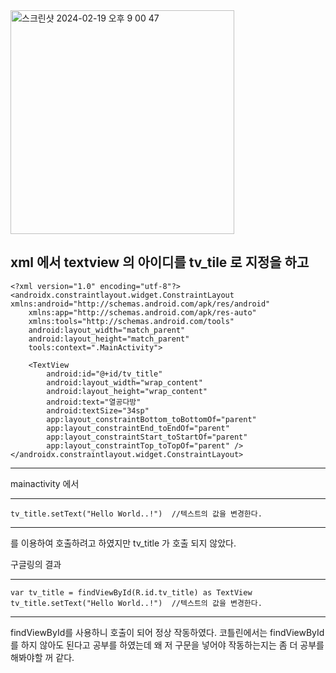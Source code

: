 
<img width="358" alt="스크린샷 2024-02-19 오후 9 00 47" src="https://github.com/giyoungjang/kotlin-study/assets/126555597/3fcfc671-0741-4fb4-acd6-dd7513c5c5c7">


xml 에서 textview 의 아이디를 tv_tile 로 지정을 하고
---
    <?xml version="1.0" encoding="utf-8"?>
    <androidx.constraintlayout.widget.ConstraintLayout xmlns:android="http://schemas.android.com/apk/res/android"
        xmlns:app="http://schemas.android.com/apk/res-auto"
        xmlns:tools="http://schemas.android.com/tools"
        android:layout_width="match_parent"
        android:layout_height="match_parent"
        tools:context=".MainActivity">
    
        <TextView
            android:id="@+id/tv_title"
            android:layout_width="wrap_content"
            android:layout_height="wrap_content"
            android:text="열공다방"
            android:textSize="34sp"
            app:layout_constraintBottom_toBottomOf="parent"
            app:layout_constraintEnd_toEndOf="parent"
            app:layout_constraintStart_toStartOf="parent"
            app:layout_constraintTop_toTopOf="parent" />
    </androidx.constraintlayout.widget.ConstraintLayout>
---

mainactivity 에서 

---
    tv_title.setText("Hello World..!")  //텍스트의 값을 변경한다.
---
를 이용하여 호출하려고 하였지만 tv_title 가 호출 되지 않았다.

구글링의 결과

---
    var tv_title = findViewById(R.id.tv_title) as TextView
    tv_title.setText("Hello World..!")  //텍스트의 값을 변경한다.
---

findViewById를 사용하니 호출이 되어 정상 작동하였다.
코틀린에서는 findViewById를 하지 않아도 된다고 공부를 하였는데 왜 저 구문을 넣어야 작동하는지는 좀 더 공부를 해봐야할 꺼 같다.







